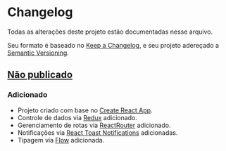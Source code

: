 # Changelog
Todas as alterações deste projeto estão documentadas nesse arquivo.

Seu formato é baseado no [Keep a Changelog](https://keepachangelog.com/en/1.0.0/), e seu projeto adereçado a [Semantic Versioning](https://semver.org/spec/v2.0.0.html).

## [Não publicado]
### Adicionado
- Projeto criado com base no [Create React App](https://github.com/facebook/create-react-app).
- Controle de dados via [Redux](https://react-redux.js.org/) adicionado.
- Gerenciamento de rotas via [ReactRouter](https://reactrouter.com/web) adicionado.
- Notificações via [React Toast Notifications](https://jossmac.github.io/react-toast-notifications/) adicionadas.
- Tipagem via [Flow](https://flow.org/) adicionada.

[Não publicado]: https://github.com/mateusbmp/blackjack-frontend